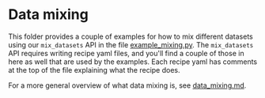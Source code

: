 # Data mixing

This folder provides a couple of examples for how to mix different datasets using our `mix_datasets` API in the file [example_mixing.py](example_mixing.py). The `mix_datasets` API requires writing recipe yaml files, and you'll find a couple of those in here as well that are used by the examples. Each recipe yaml has comments at the top of the file explaining what the recipe does.

For a more general overview of what data mixing is, see [data_mixing.md](../../data_mixing.md).
